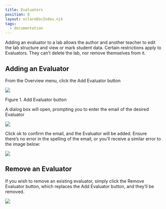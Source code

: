 ```yaml
---
title: Evaluators
position: 8
layout: oclareDocIndex.njk
tags:
  - documentation
---
```

<!--StartFragment-->

Adding an evaluator to a lab allows the author and another teacher to edit the lab structure and view or mark student data. Certain restrictions apply to Evaluators. They can’t delete the lab, nor remove themselves from it.

## Adding an Evaluator

From the Overview menu, click the Add Evaluator button

![](https://lh4.googleusercontent.com/5Tn0syC7UbG8gUbGk_PkVHKX77PUwLb18v1rqql7CAVOv_YPD3AowjTCCUHyS0Jy8zH53h7ap-AaxooAe1ohxH-uLjRt5xsbcwvcwHyPpDVmKg20APRbCiK320dbM_FINPUkB1Eq)

Figure 1. Add Evaluator button



A dialog box will open, prompting you to enter the email of the desired Evaluator

![](https://lh3.googleusercontent.com/vOiBcqkruSrHe_t4OHbTpFOoQa-DwF5j2sm3H6gIXPWWmn4Rn5VTmztHZHf9NJRfAir2Uv8W_Iq9OZWc2EmyOxmJCCktoJrVVnN2sYGFmsYiFGExPjxBX4gHbuzJVuoQSRVfK6sW)

Click ok to confirm the email, and the Evaluator will be added. Ensure there’s no error in the spelling of the email, or you’ll receive a similar error to the image below:

![](https://lh4.googleusercontent.com/BsxoRF_4n23i4pc10kQ_t2G8pqKH63AEWFi2dda_lmmKDcDfOssF3NofDDNppAYPv9A0NqHLW06TZ8UmkuZIExOzgspbv2QStPUXFGDeGP178pTgwE8cJORPRxApQ-hWUn45OLiJ)



## Remove an Evaluator

If you wish to remove an existing evaluator, simply click the Remove Evaluator button, which replaces the Add Evaluator button, and they’ll be removed.

![](https://lh6.googleusercontent.com/Fm1G1Ya3vMsZTsKO7ktZ-TMsZM2ROppD87qQYXfxm96WMdBIeNJ4O5xoQnWY_N-Z1-jL02_OIvAyDqAvhptkhNA_7sTj415AT_iv6wgoDaef7-zUMLk09sYJ4cMnePeB3n4YBGhg)

<!--EndFragment-->